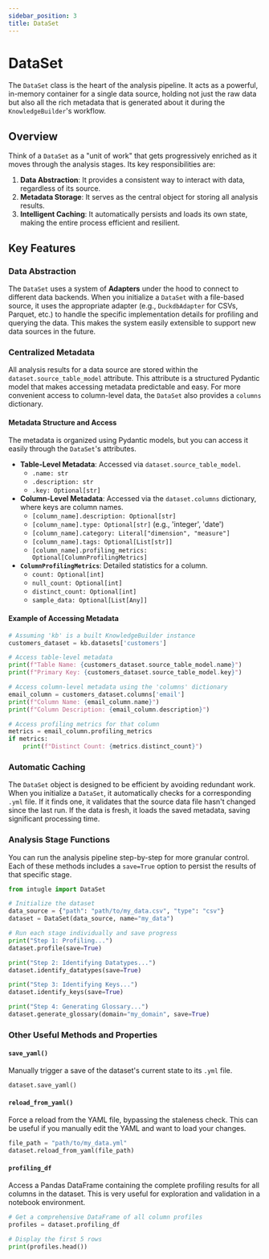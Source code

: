 ```yaml
---
sidebar_position: 3
title: DataSet
---
```


# DataSet

The `DataSet` class is the heart of the analysis pipeline. It acts as a powerful, in-memory container for a single data source, holding not just the raw data but also all the rich metadata that is generated about it during the `KnowledgeBuilder`'s workflow.

## Overview

Think of a `DataSet` as a "unit of work" that gets progressively enriched as it moves through the analysis stages. Its key responsibilities are:

1.  **Data Abstraction**: It provides a consistent way to interact with data, regardless of its source.
2.  **Metadata Storage**: It serves as the central object for storing all analysis results.
3.  **Intelligent Caching**: It automatically persists and loads its own state, making the entire process efficient and resilient.

## Key Features

### Data Abstraction

The `DataSet` uses a system of **Adapters** under the hood to connect to different data backends. When you initialize a `DataSet` with a file-based source, it uses the appropriate adapter (e.g., `DuckdbAdapter` for CSVs, Parquet, etc.) to handle the specific implementation details for profiling and querying the data. This makes the system easily extensible to support new data sources in the future.

### Centralized Metadata

All analysis results for a data source are stored within the `dataset.source_table_model` attribute. This attribute is a structured Pydantic model that makes accessing metadata predictable and easy. For more convenient access to column-level data, the `DataSet` also provides a `columns` dictionary.

#### Metadata Structure and Access

The metadata is organized using Pydantic models, but you can access it easily through the `DataSet`'s attributes.

-   **Table-Level Metadata**: Accessed via `dataset.source_table_model`.
    -   `.name: str`
    -   `.description: str`
    -   `.key: Optional[str]`
-   **Column-Level Metadata**: Accessed via the `dataset.columns` dictionary, where keys are column names.
    -   `[column_name].description: Optional[str]`
    -   `[column_name].type: Optional[str]` (e.g., 'integer', 'date')
    -   `[column_name].category: Literal["dimension", "measure"]`
    -   `[column_name].tags: Optional[List[str]]`
    -   `[column_name].profiling_metrics: Optional[ColumnProfilingMetrics]`
-   **`ColumnProfilingMetrics`**: Detailed statistics for a column.
    -   `count: Optional[int]`
    -   `null_count: Optional[int]`
    -   `distinct_count: Optional[int]`
    -   `sample_data: Optional[List[Any]]`

#### Example of Accessing Metadata

```python
# Assuming 'kb' is a built KnowledgeBuilder instance
customers_dataset = kb.datasets['customers']

# Access table-level metadata
print(f"Table Name: {customers_dataset.source_table_model.name}")
print(f"Primary Key: {customers_dataset.source_table_model.key}")

# Access column-level metadata using the 'columns' dictionary
email_column = customers_dataset.columns['email']
print(f"Column Name: {email_column.name}")
print(f"Column Description: {email_column.description}")

# Access profiling metrics for that column
metrics = email_column.profiling_metrics
if metrics:
    print(f"Distinct Count: {metrics.distinct_count}")
```

### Automatic Caching

The `DataSet` object is designed to be efficient by avoiding redundant work. When you initialize a `DataSet`, it automatically checks for a corresponding `.yml` file. If it finds one, it validates that the source data file hasn't changed since the last run. If the data is fresh, it loads the saved metadata, saving significant processing time.

### Analysis Stage Functions

You can run the analysis pipeline step-by-step for more granular control. Each of these methods includes a `save=True` option to persist the results of that specific stage.

```python
from intugle import DataSet

# Initialize the dataset
data_source = {"path": "path/to/my_data.csv", "type": "csv"}
dataset = DataSet(data_source, name="my_data")

# Run each stage individually and save progress
print("Step 1: Profiling...")
dataset.profile(save=True)

print("Step 2: Identifying Datatypes...")
dataset.identify_datatypes(save=True)

print("Step 3: Identifying Keys...")
dataset.identify_keys(save=True)

print("Step 4: Generating Glossary...")
dataset.generate_glossary(domain="my_domain", save=True)
```

### Other Useful Methods and Properties

#### `save_yaml()`

Manually trigger a save of the dataset's current state to its `.yml` file.

```python
dataset.save_yaml()
```

#### `reload_from_yaml()`

Force a reload from the YAML file, bypassing the staleness check. This can be useful if you manually edit the YAML and want to load your changes.

```python
file_path = "path/to/my_data.yml"
dataset.reload_from_yaml(file_path)
```

#### `profiling_df`

Access a Pandas DataFrame containing the complete profiling results for all columns in the dataset. This is very useful for exploration and validation in a notebook environment.

```python
# Get a comprehensive DataFrame of all column profiles
profiles = dataset.profiling_df

# Display the first 5 rows
print(profiles.head())
```